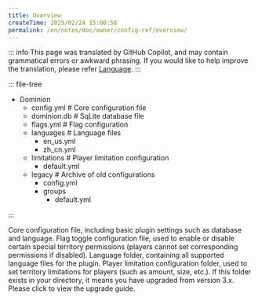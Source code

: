 ```yaml
---
title: Overview
createTime: 2025/02/24 15:00:58
permalink: /en/notes/doc/owner/config-ref/overview/
---
```


::: info
This page was translated by GitHub Copilot, and may contain grammatical errors or awkward phrasing.
If you would like to help improve the translation, please refer [Language](/en/notes/doc/owner/config-ref/languages/).
:::

::: file-tree

- Dominion
    - config.yml # Core configuration file
    - dominion.db # SqLite database file
    - flags.yml # Flag configuration
    - languages # Language files
        - en_us.yml
        - zh_cn.yml
    - limitations # Player limitation configuration
        - default.yml
    - legacy # Archive of old configurations
        - config.yml
        - groups
            - default.yml

:::

<LinkCard title="config.yml" href="/en/notes/doc/owner/config-ref/config/" icon="emojione-v1:document-with-text">
    Core configuration file, including basic plugin settings such as database and language.
</LinkCard>

<LinkCard title="flags.yml" href="/en/notes/doc/owner/config-ref/flags/" icon="emojione-v1:document-with-text">
    Flag toggle configuration file, used to enable or disable certain special territory permissions (players cannot set corresponding permissions if disabled).
</LinkCard>

<LinkCard title="languages" href="/en/notes/doc/owner/config-ref/languages/" icon="emojione-v1:folder">
    Language folder, containing all supported language files for the plugin.
</LinkCard>

<LinkCard title="limitations" href="/en/notes/doc/owner/config-ref/limitations/" icon="emojione-v1:folder">
    Player limitation configuration folder, used to set territory limitations for players (such as amount, size, etc.).
</LinkCard>

<LinkCard title="legacy" href="/en/notes/doc/owner/other/upgrade/" icon="emojione-v1:folder">
    If this folder exists in your directory, it means you have upgraded from version 3.x. Please click to view the upgrade guide.
</LinkCard>


